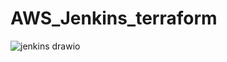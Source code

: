 # AWS_Jenkins_terraform

![jenkins drawio](https://github.com/karam-sudo/AWS_Jenkins_terraform/assets/61522058/e58f093d-7a57-4f78-adcc-3df2d617f26c)
